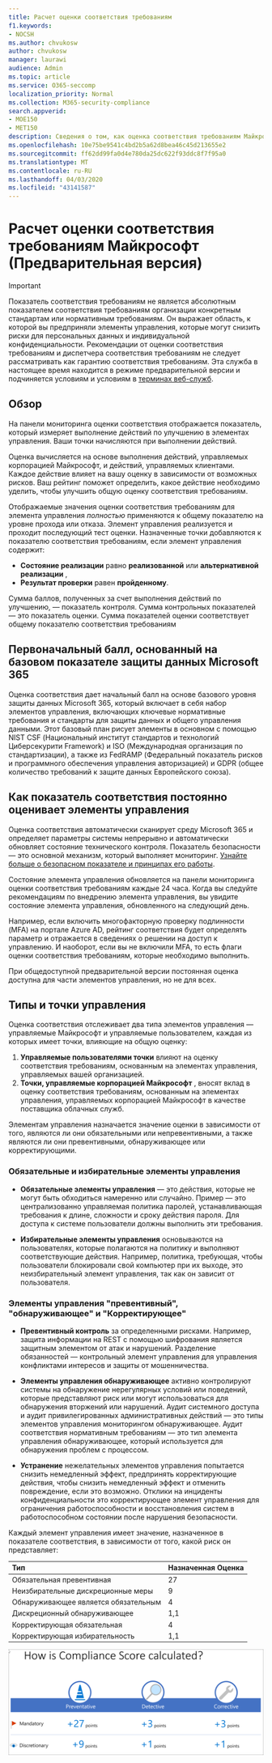 ```yaml
---
title: Расчет оценки соответствия требованиям
f1.keywords:
- NOCSH
ms.author: chvukosw
author: chvukosw
manager: laurawi
audience: Admin
ms.topic: article
ms.service: O365-seccomp
localization_priority: Normal
ms.collection: M365-security-compliance
search.appverid:
- MOE150
- MET150
description: Сведения о том, как оценка соответствия требованиям Майкрософт вычисляет персонализированный балл на основе действий, предпринимаемых для решения рисков и повышая уровень соответствия требованиям.
ms.openlocfilehash: 10e75be9541c4bd2b5a62d8bea46c45d213655e2
ms.sourcegitcommit: ff62dd99fa0d4e780da25dc622f93ddc8f7f95a0
ms.translationtype: MT
ms.contentlocale: ru-RU
ms.lasthandoff: 04/03/2020
ms.locfileid: "43141587"
---
```

# <a name="microsoft-compliance-score-preview-calculation"></a>Расчет оценки соответствия требованиям Майкрософт (Предварительная версия)

> [!IMPORTANT]
> Показатель соответствия требованиям не является абсолютным показателем соответствия требованиям организации конкретным стандартам или нормативным требованиям. Он выражает область, к которой вы предприняли элементы управления, которые могут снизить риски для персональных данных и индивидуальной конфиденциальности. Рекомендации от оценки соответствия требованиям и диспетчера соответствия требованиям не следует рассматривать как гарантию соответствия требованиям. Эта служба в настоящее время находится в режиме предварительной версии и подчиняется условиям и условиям в [терминах веб-служб](https://go.microsoft.com/fwlink/?linkid=2108910).

## <a name="overview"></a>Обзор

На панели мониторинга оценки соответствия отображается показатель, который измеряет выполнение действий по улучшению в элементах управления. Ваши точки начисляются при выполнении действий.

Оценка вычисляется на основе выполнения действий, управляемых корпорацией Майкрософт, и действий, управляемых клиентами. Каждое действие влияет на вашу оценку в зависимости от возможных рисков. Ваш рейтинг поможет определить, какое действие необходимо уделить, чтобы улучшить общую оценку соответствия требованиям.

Отображаемые значения оценки соответствия требованиям для элемента управления *полностью* применяются к общему показателю на уровне прохода или отказа. Элемент управления реализуется и проходит последующий тест оценки. Назначенные точки добавляются к показателю соответствия требованиям, если элемент управления содержит:

- **Состояние реализации** равно **реализованной** или **альтернативной реализации** ,
- **Результат проверки** равен **пройденному**.

Сумма баллов, полученных за счет выполнения действий по улучшению, — показатель контроля. Сумма контрольных показателей — это показатель оценки. Сумма показателей оценки соответствует общему показателю соответствия требованиям

## <a name="initial-score-based-on-microsoft-365-data-protection-baseline"></a>Первоначальный балл, основанный на базовом показателе защиты данных Microsoft 365
  
Оценка соответствия дает начальный балл на основе базового уровня защиты данных Microsoft 365, который включает в себя набор элементов управления, включающих ключевые нормативные требования и стандарты для защиты данных и общего управления данными. Этот базовый план рисует элементы в основном с помощью NIST CSF (Национальный институт стандартов и технологий Циберсекурити Framework) и ISO (Международная организация по стандартизации), а также из FedRAMP (Федеральный показатель рисков и программного обеспечения управления авторизацией) и GDPR (общее количество требований к защите данных Европейского союза).

## <a name="how-compliance-score-continuously-assesses-controls"></a>Как показатель соответствия постоянно оценивает элементы управления

Оценка соответствия автоматически сканирует среду Microsoft 365 и определяет параметры системы непрерывно и автоматически обновляет состояние технического контроля. Показатель безопасности — это основной механизм, который выполняет мониторинг. [Узнайте больше о безопасном показателе и принципах его работы](../security/mtp/microsoft-secure-score.md).

Состояние элемента управления обновляется на панели мониторинга оценки соответствия требованиям каждые 24 часа. Когда вы следуйте рекомендациям по внедрению элемента управления, вы увидите состояние элемента управления, обновленного на следующий день.

Например, если включить многофакторную проверку подлинности (MFA) на портале Azure AD, рейтинг соответствия будет определять параметр и отражается в сведениях о решении на доступ к управлению. И наоборот, если вы не включили MFA, то есть флаги оценки соответствия требованиям, которые необходимо выполнить.

При общедоступной предварительной версии постоянная оценка доступна для части элементов управления, но не для всех.
  
## <a name="control-types-and-points"></a>Типы и точки управления

Оценка соответствия отслеживает два типа элементов управления — управляемые Майкрософт и управляемые пользователем, каждая из которых имеет точки, влияющие на общую оценку:

1. **Управляемые пользователями точки** влияют на оценку соответствия требованиям, основанным на элементах управления, управляемых вашей организацией.
2. **Точки, управляемые корпорацией Майкрософт** , вносят вклад в оценку соответствия требованиям, основанным на элементах управления, управляемых корпорацией Майкрософт в качестве поставщика облачных служб.

Элементам управления назначается значение оценки в зависимости от того, являются ли они обязательными или непревентивными, а также являются ли они превентивными, обнаруживающее или корректирующими.

### <a name="mandatory-and-discretionary-controls"></a>Обязательные и избирательные элементы управления

 - **Обязательные элементы управления** — это действия, которые не могут быть обходиться намеренно или случайно. Пример — это централизованно управляемая политика паролей, устанавливающая требования к длине, сложности и сроку действия пароля. Для доступа к системе пользователи должны выполнить эти требования.
  
 - **Избирательные элементы управления** основываются на пользователях, которые полагаются на политику и выполняют соответствующие действия. Например, политика, требующая, чтобы пользователи блокировали свой компьютер при их выходе, это неизбирательный элемент управления, так как он зависит от пользователя.
  
### <a name="preventative-detective-and-corrective-controls"></a>Элементы управления "превентивный", "обнаруживающее" и "Корректирующее"
  
 - **Превентивный контроль** за определенными рисками. Например, защита информации на REST с помощью шифрования является защитным элементом от атак и нарушений. Разделение обязанностей — контрольный элемент управления для управления конфликтами интересов и защиты от мошенничества.
  
 - **Элементы управления обнаруживающее** активно контролируют системы на обнаружение нерегулярных условий или поведений, которые представляют риск или могут использоваться для обнаружения вторжений или нарушений. Аудит системного доступа и аудит привилегированных административных действий — это типы элементов управления мониторингом обнаруживающее. Аудит соответствия нормативным требованиям — это тип элемента управления обнаруживающее, который используется для обнаружения проблем с процессом.
  
- **Устранение** нежелательных элементов управления попытается снизить немедленный эффект, предпринять корректирующие действия, чтобы снизить немедленный эффект и отменить повреждение, если это возможно. Отклики на инциденты конфиденциальности это корректирующее элемент управления для ограничения работоспособности и восстановления систем в работоспособном состоянии после нарушения безопасности.
  
Каждый элемент управления имеет значение, назначенное в показателе соответствия, в зависимости от того, какой риск он представляет:

|**Тип**|**Назначенная Оценка**|
|:-----|:-----|
| Обязательная превентивная | 27 |
| Неизбирательные дискреционные меры | 9  |
| Обнаруживающее является обязательным | 4 |
| Дискреционный обнаруживающее | 1,1 |
| Корректирующая обязательная | 4 |
| Корректирующая избирательность | 1,1 |
  
![Значения точек контроля для оценки соответствия требованиям](../media/compliance-score-controls-scoring.png "Значения точек контроля для оценки соответствия требованиям")